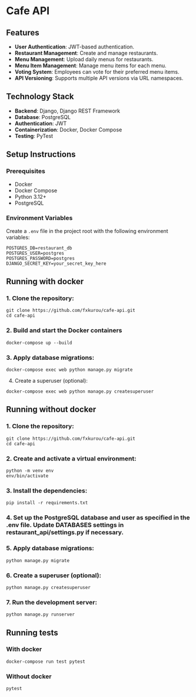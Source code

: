 # Cafe API

## Features

- **User Authentication**: JWT-based authentication.
- **Restaurant Management**: Create and manage restaurants.
- **Menu Management**: Upload daily menus for restaurants.
- **Menu Item Management**: Manage menu items for each menu.
- **Voting System**: Employees can vote for their preferred menu items.
- **API Versioning**: Supports multiple API versions via URL namespaces.

## Technology Stack

- **Backend**: Django, Django REST Framework
- **Database**: PostgreSQL
- **Authentication**: JWT
- **Containerization**: Docker, Docker Compose
- **Testing**: PyTest

## Setup Instructions

### Prerequisites

- Docker
- Docker Compose
- Python 3.12+
- PostgreSQL

### Environment Variables

Create a `.env` file in the project root with the following environment variables:

```env
POSTGRES_DB=restaurant_db
POSTGRES_USER=postgres
POSTGRES_PASSWORD=postgres
DJANGO_SECRET_KEY=your_secret_key_here
```

## Running with docker

### 1. Clone the repository:
```
git clone https://github.com/fxkurou/cafe-api.git
cd cafe-api
```
### 2. Build and start the Docker containers
```
docker-compose up --build
```
### 3. Apply database migrations:
```
docker-compose exec web python manage.py migrate
```
4. Create a superuser (optional):
```
docker-compose exec web python manage.py createsuperuser
```

## Running without docker

### 1. Clone the repository:
```
git clone https://github.com/fxkurou/cafe-api.git
cd cafe-api
```
### 2. Create and activate a virtual environment:
```
python -m venv env
env/bin/activate
```
### 3. Install the dependencies:
```
pip install -r requirements.txt
```
### 4. Set up the PostgreSQL database and user as specified in the .env file. Update DATABASES settings in restaurant_api/settings.py if necessary.

### 5. Apply database migrations:
```
python manage.py migrate
```
### 6. Create a superuser (optional):
```
python manage.py createsuperuser
```
### 7. Run the development server:
```
python manage.py runserver
```

## Running tests

### With docker
```
docker-compose run test pytest
```

### Without docker
```
pytest
```

